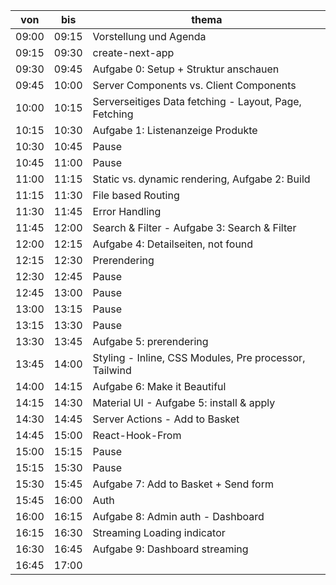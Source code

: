 | von   | bis   | thema                                                  |
| ----- | ----- | ------------------------------------------------------ |
| 09:00 | 09:15 | Vorstellung und Agenda                                 |
| 09:15 | 09:30 | create-next-app                                        |
| 09:30 | 09:45 | Aufgabe 0: Setup + Struktur anschauen                  |
| 09:45 | 10:00 | Server Components vs. Client Components                |
| 10:00 | 10:15 | Serverseitiges Data fetching - Layout, Page, Fetching  | Routing Groups mit (blabla) |
| 10:15 | 10:30 | Aufgabe 1: Listenanzeige Produkte                      |
| 10:30 | 10:45 | Pause                                                  |
| 10:45 | 11:00 | Pause                                                  |
| 11:00 | 11:15 | Static vs. dynamic rendering, Aufgabe 2: Build         |
| 11:15 | 11:30 | File based Routing                                     |
| 11:30 | 11:45 | Error Handling                                         |
| 11:45 | 12:00 | Search & Filter - Aufgabe 3: Search & Filter           |
| 12:00 | 12:15 | Aufgabe 4: Detailseiten, not found                     |
| 12:15 | 12:30 | Prerendering                                           |
| 12:30 | 12:45 | Pause                                                  |
| 12:45 | 13:00 | Pause                                                  |
| 13:00 | 13:15 | Pause                                                  |
| 13:15 | 13:30 | Pause                                                  |
| 13:30 | 13:45 | Aufgabe 5: prerendering                                |
| 13:45 | 14:00 | Styling - Inline, CSS Modules, Pre processor, Tailwind |
| 14:00 | 14:15 | Aufgabe 6: Make it Beautiful                           |
| 14:15 | 14:30 | Material UI - Aufgabe 5: install & apply               |
| 14:30 | 14:45 | Server Actions - Add to Basket                         |
| 14:45 | 15:00 | React-Hook-From                                        |
| 15:00 | 15:15 | Pause                                                  |
| 15:15 | 15:30 | Pause                                                  |
| 15:30 | 15:45 | Aufgabe 7: Add to Basket + Send form                   |
| 15:45 | 16:00 | Auth                                                   |
| 16:00 | 16:15 | Aufgabe 8: Admin auth - Dashboard                      |
| 16:15 | 16:30 | Streaming Loading indicator                            |
| 16:30 | 16:45 | Aufgabe 9: Dashboard streaming                         |
| 16:45 | 17:00 |                                                        |







